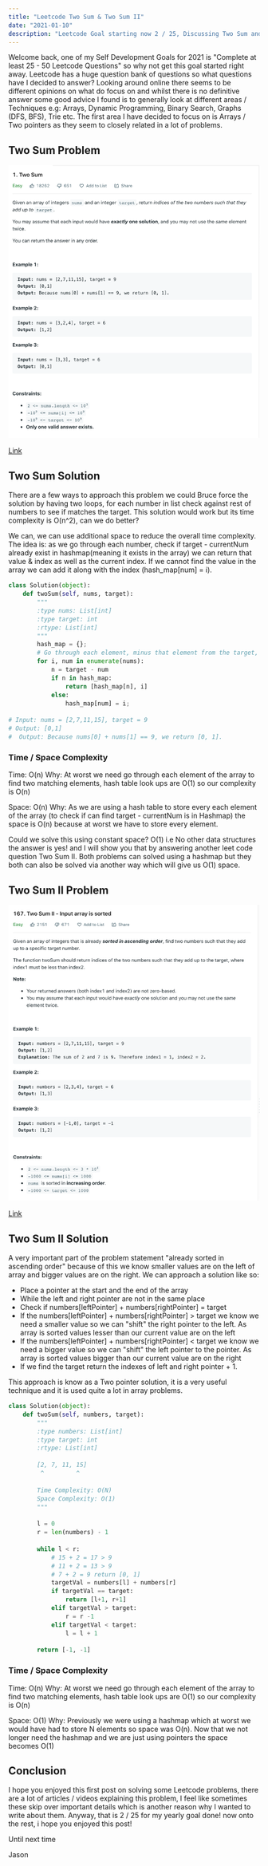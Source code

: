 ```yaml
---
title: "Leetcode Two Sum & Two Sum II"
date: "2021-01-10"
description: "Leetcode Goal starting now 2 / 25, Discussing Two Sum and Two Sum II"
---
```


Welcome back, one of my Self Development Goals for 2021 is "Complete at least 25 - 50 Leetcode Questions" so why not get this goal started right away. Leetcode has a huge question bank of questions so what questions have I decided to answer? Looking around online there seems to be different opinions on what do focus on and whilst there is no definitive answer some good advice I found is to generally look at different areas / Techniques e.g: Arrays, Dynamic Programming, Binary Search, Graphs (DFS, BFS), Trie etc. The first area I have decided to focus on is Arrays / Two pointers as they seem to closely related in a lot of problems.

## Two Sum Problem

![Two Sum Problem](./images/two-sum-problem.png)

[Link](https://leetcode.com/problems/two-sum/)

## Two Sum Solution

There are a few ways to approach this problem we could Bruce force the solution by having two loops, for each number in list check against rest of numbers to see if matches the target. This solution would work but its time complexity is O(n^2), can we do better?

We can, we can use additional space to reduce the overall time complexity. The idea is: as we go through each number, check if target - currentNum already exist in hashmap(meaning it exists in the array) we can return that value & index as well as the current index. If we cannot find the value in the array we can add it along with the index (hash_map[num] = i).

```py
class Solution(object):
    def twoSum(self, nums, target):
        """
        :type nums: List[int]
        :type target: int
        :rtype: List[int]
        """
        hash_map = {};
        # Go through each element, minus that element from the target, if that new target exists return hash_map[new_target], currentIndex, if its not in the hashmap add it (Key = Number), value = index
        for i, num in enumerate(nums):
            n = target - num
            if n in hash_map:
                return [hash_map[n], i]
            else:
                hash_map[num] = i;

# Input: nums = [2,7,11,15], target = 9
# Output: [0,1]
#  Output: Because nums[0] + nums[1] == 9, we return [0, 1].

```

### Time / Space Complexity

Time: O(n)
Why: At worst we need go through each element of the array to find two matching elements, hash table look ups are O(1) so our complexity is O(n)

Space: O(n)
Why: As we are using a hash table to store every each element of the array (to check if can find target - currentNum is in Hashmap) the space is O(n) because at worst we have to store every element.

Could we solve this using constant space? O(1) i.e No other data structures the answer is yes! and I will show you that by answering another leet code question Two Sum II. Both problems can solved using a hashmap but they both can also be solved via another way which will give us O(1) space.

## Two Sum II Problem

![Two Sum Problem](./images/two-sum-ii.png)

[Link](https://leetcode.com/problems/two-sum-ii-input-array-is-sorted/)

## Two Sum II Solution

A very important part of the problem statement "already sorted in ascending order" because of this we know smaller values are on the left of array and bigger values are on the right. We can approach a solution like so:

- Place a pointer at the start and the end of the array
- While the left and right pointer are not in the same place
- Check if numbers[leftPointer] + numbers[rightPointer] = target
- If the numbers[leftPointer] + numbers[rightPointer] > target we know we need a smaller value so we can "shift" the right pointer to the left. As array is sorted values lesser than our current value are on the left
- If the numbers[leftPointer] + numbers[rightPointer] < target we know we need a bigger value so we can "shift" the left pointer to the pointer. As array is sorted values bigger than our current value are on the right
- If we find the target return the indexes of left and right pointer + 1.

This approach is know as a Two pointer solution, it is a very useful technique and it is used quite a lot in array problems.

```py
class Solution(object):
    def twoSum(self, numbers, target):
        """
        :type numbers: List[int]
        :type target: int
        :rtype: List[int]

        [2, 7, 11, 15]
         ^         ^

        Time Complexity: O(N)
        Space Complexity: O(1)
        """

        l = 0
        r = len(numbers) - 1

        while l < r:
            # 15 + 2 = 17 > 9
            # 11 + 2 = 13 > 9
            # 7 + 2 = 9 return [0, 1]
            targetVal = numbers[l] + numbers[r]
            if targetVal == target:
                return [l+1, r+1]
            elif targetVal > target:
                r = r -1
            elif targetVal < target:
                l = l + 1

        return [-1, -1]
```

### Time / Space Complexity

Time: O(n)
Why: At worst we need go through each element of the array to find two matching elements, hash table look ups are O(1) so our complexity is O(n)

Space: O(1)
Why: Previously we were using a hashmap which at worst we would have had to store N elements so space was O(n). Now that we not longer need the hashmap and we are just using pointers the space becomes O(1)

## Conclusion

I hope you enjoyed this first post on solving some Leetcode problems, there are a lot of articles / videos explaining this problem, I feel like sometimes these skip over important details which is another reason why I wanted to write about them. Anyway, that is 2 / 25 for my yearly goal done! now onto the rest, i hope you enjoyed this post!

Until next time

Jason
